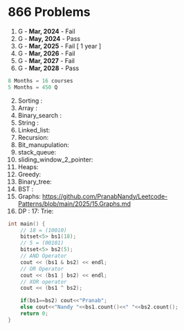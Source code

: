 # 866 Problems

1. G - **Mar, 2024** - Fail
2. G - **May, 2024** - Pass
3. G - **Mar, 2025** - Fail  [ 1 year ] 
4. G - **Mar, 2026** - Fail
5. G - **Mar, 2027** - Fail
6. G - **Mar, 2028** - Pass

```c++
8 Months = 16 courses
5 Months = 450 Q
```
2. Sorting :
3. Array :
4. Binary_search :
5. String :
6. Linked_list:
7. Recursion:
8. Bit_manupulation:
9. stack_queue:
10. sliding_window_2_pointer:
11. Heaps:
12. Greedy:
13. Binary_tree:
14. BST :
15. Graphs: https://github.com/PranabNandy/Leetcode-Patterns/blob/main/2025/15.Graphs.md
16. DP :
17: Trie:
```c++
int main() {
    // 18 = (10010)
    bitset<5> bs1(18);
    // 5 = (00101)
    bitset<5> bs2(5);
    // AND Operator 
    cout << (bs1 & bs2) << endl;
    // OR Operator
    cout << (bs1 | bs2) << endl;
    // XOR operator
    cout << (bs1 ^ bs2);

    if(bs1==bs2) cout<<"Pranab";
    else cout<<"Nandy "<<bs1.count()<<" "<<bs2.count();
    return 0;
}
```
